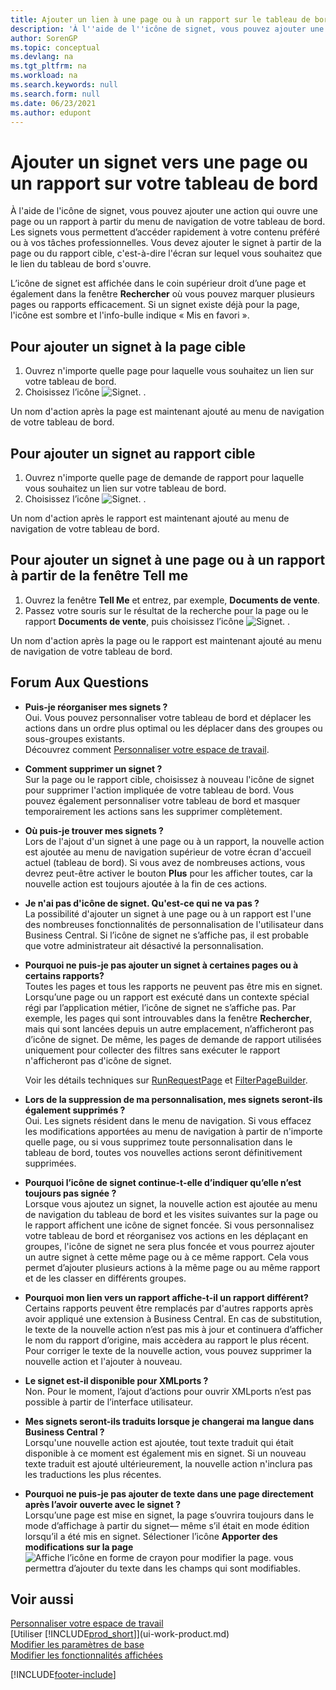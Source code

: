 ```yaml
---
title: Ajouter un lien à une page ou à un rapport sur le tableau de bord
description: 'À l''aide de l''icône de signet, vous pouvez ajouter une action qui ouvre une page ou un rapport à partir du menu de navigation de votre tableau de bord.'
author: SorenGP
ms.topic: conceptual
ms.devlang: na
ms.tgt_pltfrm: na
ms.workload: na
ms.search.keywords: null
ms.search.form: null
ms.date: 06/23/2021
ms.author: edupont
---
```


# <a name="bookmark-a-page-or-report-on-your-role-center"></a><a name="bookmark-a-page-or-report-on-your-role-center"></a><a name="bookmark-a-page-or-report-on-your-role-center"></a>Ajouter un signet vers une page ou un rapport sur votre tableau de bord
À l'aide de l'icône de signet, vous pouvez ajouter une action qui ouvre une page ou un rapport à partir du menu de navigation de votre tableau de bord. Les signets vous permettent d’accéder rapidement à votre contenu préféré ou à vos tâches professionnelles. Vous devez ajouter le signet à partir de la page ou du rapport cible, c'est-à-dire l'écran sur lequel vous souhaitez que le lien du tableau de bord s'ouvre.

L’icône de signet est affichée dans le coin supérieur droit d’une page et également dans la fenêtre **Rechercher** où vous pouvez marquer plusieurs pages ou rapports efficacement. Si un signet existe déjà pour la page, l'icône est sombre et l'info-bulle indique « Mis en favori ».

## <a name="to-bookmark-the-target-page"></a><a name="to-bookmark-the-target-page"></a><a name="to-bookmark-the-target-page"></a>Pour ajouter un signet à la page cible
1. Ouvrez n'importe quelle page pour laquelle vous souhaitez un lien sur votre tableau de bord.
2. Choisissez l’icône ![Signet.](media/ui_bookmark_icon.png "Signet") .

Un nom d'action après la page est maintenant ajouté au menu de navigation de votre tableau de bord.

## <a name="to-bookmark-the-target-report"></a><a name="to-bookmark-the-target-report"></a><a name="to-bookmark-the-target-report"></a>Pour ajouter un signet au rapport cible
1. Ouvrez n'importe quelle page de demande de rapport pour laquelle vous souhaitez un lien sur votre tableau de bord.
2. Choisissez l’icône ![Signet.](media/ui_bookmark_icon.png "Signet") .

Un nom d'action après le rapport est maintenant ajouté au menu de navigation de votre tableau de bord.

## <a name="to-bookmark-a-page-or-report-from-the-tell-me-window"></a><a name="to-bookmark-a-page-or-report-from-the-tell-me-window"></a><a name="to-bookmark-a-page-or-report-from-the-tell-me-window"></a>Pour ajouter un signet à une page ou à un rapport à partir de la fenêtre Tell me
1. Ouvrez la fenêtre **Tell Me** et entrez, par exemple, **Documents de vente**.
2. Passez votre souris sur le résultat de la recherche pour la page ou le rapport **Documents de vente**, puis choisissez l’icône ![Signet.](media/ui_bookmark_icon.png "Signet") .

Un nom d'action après la page ou le rapport est maintenant ajouté au menu de navigation de votre tableau de bord.


## <a name="frequently-asked-questions"></a><a name="frequently-asked-questions"></a><a name="frequently-asked-questions"></a>Forum Aux Questions

- **Puis-je réorganiser mes signets ?**  
Oui. Vous pouvez personnaliser votre tableau de bord et déplacer les actions dans un ordre plus optimal ou les déplacer dans des groupes ou sous-groupes existants.  
Découvrez comment [Personnaliser votre espace de travail](ui-personalization-user.md).

- **Comment supprimer un signet ?**  
Sur la page ou le rapport cible, choisissez à nouveau l'icône de signet pour supprimer l'action impliquée de votre tableau de bord. Vous pouvez également personnaliser votre tableau de bord et masquer temporairement les actions sans les supprimer complètement.

- **Où puis-je trouver mes signets ?**  
Lors de l'ajout d'un signet à une page ou à un rapport, la nouvelle action est ajoutée au menu de navigation supérieur de votre écran d'accueil actuel (tableau de bord). Si vous avez de nombreuses actions, vous devrez peut-être activer le bouton **Plus** pour les afficher toutes, car la nouvelle action est toujours ajoutée à la fin de ces actions.
<!-- Should we add a screenshot here? -->

- **Je n'ai pas d'icône de signet. Qu'est-ce qui ne va pas ?**  
La possibilité d'ajouter un signet à une page ou à un rapport est l'une des nombreuses fonctionnalités de personnalisation de l'utilisateur dans Business Central. Si l’icône de signet ne s’affiche pas, il est probable que votre administrateur ait désactivé la personnalisation.

- **Pourquoi ne puis-je pas ajouter un signet à certaines pages ou à certains rapports?**  
Toutes les pages et tous les rapports ne peuvent pas être mis en signet. Lorsqu’une page ou un rapport est exécuté dans un contexte spécial régi par l’application métier, l’icône de signet ne s’affiche pas. Par exemple, les pages qui sont introuvables dans la fenêtre **Rechercher**, mais qui sont lancées depuis un autre emplacement, n’afficheront pas d’icône de signet. De même, les pages de demande de rapport utilisées uniquement pour collecter des filtres sans exécuter le rapport n'afficheront pas d'icône de signet.

  Voir les détails techniques sur [RunRequestPage](/dynamics365/business-central/dev-itpro/developer/methods-auto/report/reportinstance-runrequestpage-method) et [FilterPageBuilder](/dynamics365/business-central/dev-itpro/developer/methods-auto/filterpagebuilder/filterpagebuilder-data-type).

- **Lors de la suppression de ma personnalisation, mes signets seront-ils également supprimés ?**  
Oui. Les signets résident dans le menu de navigation. Si vous effacez les modifications apportées au menu de navigation à partir de n'importe quelle page, ou si vous supprimez toute personnalisation dans le tableau de bord, toutes vos nouvelles actions seront définitivement supprimées.

- **Pourquoi l’icône de signet continue-t-elle d’indiquer qu’elle n’est toujours pas signée ?**  
Lorsque vous ajoutez un signet, la nouvelle action est ajoutée au menu de navigation du tableau de bord et les visites suivantes sur la page ou le rapport affichent une icône de signet foncée. Si vous personnalisez votre tableau de bord et réorganisez vos actions en les déplaçant en groupes, l'icône de signet ne sera plus foncée et vous pourrez ajouter un autre signet à cette même page ou à ce même rapport. Cela vous permet d’ajouter plusieurs actions à la même page ou au même rapport et de les classer en différents groupes.

- **Pourquoi mon lien vers un rapport affiche-t-il un rapport différent?**  
Certains rapports peuvent être remplacés par d'autres rapports après avoir appliqué une extension à Business Central. En cas de substitution, le texte de la nouvelle action n’est pas mis à jour et continuera d’afficher le nom du rapport d’origine, mais accèdera au rapport le plus récent. Pour corriger le texte de la nouvelle action, vous pouvez supprimer la nouvelle action et l'ajouter à nouveau.
<!-- For more information on report substitution, see this link UNAVAILABLE AT THIS TIME -->

- **Le signet est-il disponible pour XMLports ?**  
Non. Pour le moment, l’ajout d’actions pour ouvrir XMLports n’est pas possible à partir de l’interface utilisateur.

- **Mes signets seront-ils traduits lorsque je changerai ma langue dans Business Central ?**  
Lorsqu'une nouvelle action est ajoutée, tout texte traduit qui était disponible à ce moment est également mis en signet. Si un nouveau texte traduit est ajouté ultérieurement, la nouvelle action n'inclura pas les traductions les plus récentes.

- **Pourquoi ne puis-je pas ajouter de texte dans une page directement après l’avoir ouverte avec le signet ?**<br> Lorsqu’une page est mise en signet, la page s’ouvrira toujours dans le mode d’affichage à partir du signet&mdash; même s’il était en mode édition lorsqu’il a été mis en signet. Sélectioner l’icône **Apporter des modifications sur la page** ![Affiche l’icône en forme de crayon pour modifier la page.](media/edit-pencil.png) vous permettra d’ajouter du texte dans les champs qui sont modifiables.


## <a name="see-also"></a><a name="see-also"></a><a name="see-also"></a>Voir aussi
[Personnaliser votre espace de travail](ui-personalization-user.md)  
[Utiliser [!INCLUDE[prod_short](includes/prod_short.md)]](ui-work-product.md)  
[Modifier les paramètres de base](ui-change-basic-settings.md)  
[Modifier les fonctionnalités affichées](ui-experiences.md)  


[!INCLUDE[footer-include](includes/footer-banner.md)]
